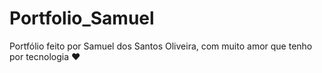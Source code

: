 # Portfolio_Samuel
Portfólio feito por Samuel dos Santos Oliveira, com muito amor que tenho por tecnologia ❤
